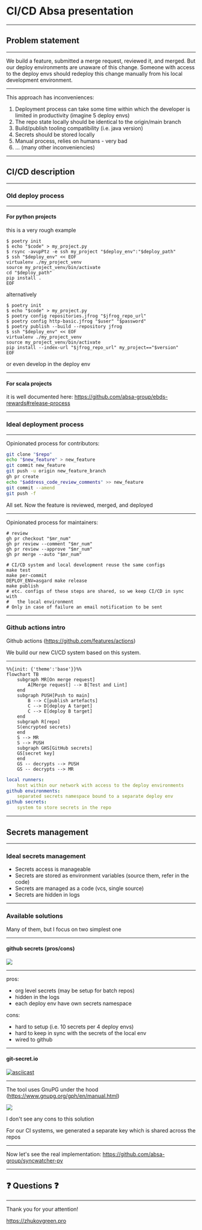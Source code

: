 # CI/CD Absa presentation

---

## Problem statement

----

We build a feature, submitted a merge request, reviewed it, and merged. But our deploy environments are unaware of this change. Someone with access to the
deploy envs should redeploy this change manually from his local development environment. 

----

This approach has inconveniences:
1. Deployment process can take some time within which the developer is limited in productivity (imagine 5 deploy envs)
2. The repo state locally should be identical to the origin/main branch
3. Build/publish tooling compatibility (i.e. java version)
4. Secrets should be stored locally
5. Manual process, relies on humans - very bad
6. ... (many other inconveniencies)

---

## CI/CD description

---

### Old deploy process

----

#### For python projects
this is a very rough example
```bash=
$ poetry init
$ echo "$code" > my_project.py
$ rsync -avupPtz -e ssh my_project "$deploy_env":"$deploy_path"
$ ssh "$deploy_env" << EOF
virtualenv ./my_project_venv
source my_project_venv/bin/activate
cd "$deploy_path"
pip install .
EOF
```
alternatively
```bash=
$ poetry init
$ echo "$code" > my_project.py
$ poetry config repositories.jfrog "$jfrog_repo_url"
$ poetry config http-basic.jfrog "$user" "$password"
$ poetry publish --build --repository jfrog
$ ssh "$deploy_env" << EOF
virtualenv ./my_project_venv
source my_project_venv/bin/activate
pip install --index-url "$jfrog_repo_url" my_project=="$version"
EOF
```

or even develop in the deploy env

----

#### For scala projects
it is well documented here:
https://github.com/absa-group/ebds-rewards#release-process

---

### Ideal deployment process

----

Opinionated process for contributors:
```bash
git clone "$repo"
echo "$new_feature" > new_feature
git commit new_feature
git push -u origin new_feature_branch
gh pr create
echo "$address_code_review_comments" >> new_feature
git commit --amend
git push -f
```
All set. Now the feature is reviewed, merged, and deployed

----

Opinionated process for maintainers:

```bash=
# review
gh pr checkout "$mr_num"
gh pr review --comment "$mr_num"
gh pr review --approve "$mr_num"
gh pr merge --auto "$mr_num"

# CI/CD system and local development reuse the same configs
make test
make per-commit
DEPLOY_ENV=asgard make release
make publish
# etc. configs of these steps are shared, so we keep CI/CD in sync with 
#   the local environment
# Only in case of failure an email notification to be sent
```

---

### Github actions intro

Github actions (https://github.com/features/actions)

We build our new CI/CD system based on this system. 

----

```mermaid
%%{init: {'theme':'base'}}%%
flowchart TB
    subgraph MR[On merge request]
        A[Merge request] --> B[Test and Lint]
    end
    subgraph PUSH[Push to main]
        B --> C[publish artefacts]
        C --> D[deploy A target]
        C --> E[deploy B target]
    end
    subgraph R[repo]
    S(encrypted secrets)
    end
    S --> MR
    S --> PUSH
    subgraph GHS[GitHub secrets]
    GS[secret key]
    end
    GS -- decrypts --> PUSH
    GS -- decrypts --> MR
```

```yaml
local runners:
    host within our network with access to the deploy environments
github environments:
    separated secrets namespace bound to a separate deploy env
github secrets:
    system to store secrets in the repo
```

---

## Secrets management

---

### Ideal secrets management

- Secrets access is manageable
- Secrets are stored as environment variables (source them, refer in the code)
- Secrets are managed as a code (vcs, single source)
- Secrets are hidden in logs

---

### Available solutions

Many of them, but I focus on two simplest one

----

#### github secrets (pros/cons)

![](https://i.imgur.com/K1zTwjb.png)

----

pros:
- org level secrets (may be setup for batch repos)
- hidden in the logs
- each deploy env have own secrets namespace

cons:
- hard to setup (i.e. 10 secrets per 4 deploy envs)
- hard to keep in sync with the secrets of the local env
- wired to github

----

#### git-secret.io

[![asciicast](https://asciinema.org/a/jfpvRhyOwqzXetBd3n4X2UxHA.svg)](https://asciinema.org/a/jfpvRhyOwqzXetBd3n4X2UxHA)

----

The tool uses GnuPG under the hood (https://www.gnupg.org/gph/en/manual.html)

![](https://i.imgur.com/sxnRzix.png)


I don't see any cons to this solution

For our CI systems, we generated a separate key which is shared across the repos

---

Now let's see the real implementation:
https://github.com/absa-group/syncwatcher-py

---

## :question: Questions :question: 

---

Thank you for your attention!

https://zhukovgreen.pro
